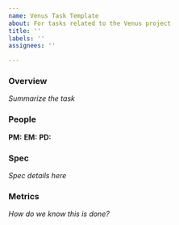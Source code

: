 ```yaml
---
name: Venus Task Template
about: For tasks related to the Venus project
title: ''
labels: ''
assignees: ''

---
```


### Overview

_Summarize the task_

### People
**PM:**
**EM:**
**PD:**

### Spec

_Spec details here_

### Metrics

_How do we know this is done?_
